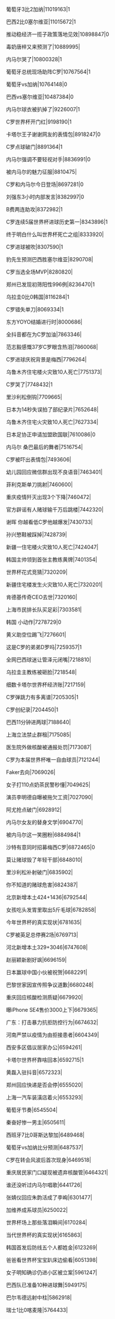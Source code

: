葡萄牙3比2加纳|11019163|1

巴西2比0塞尔维亚|11015672|1

推动稳经济一揽子政策落地见效|10898847|0

毒奶唐梓又来预测了|10889995|

内马尔哭了|10800328|1

葡萄牙总统现场助阵C罗|10767564|1

葡萄牙vs加纳|10764148|0

巴西vs塞尔维亚|10487384|0

内马尔球衣被扒掉了|9226007|1

C罗世界杯开门红|9198190|1

卡塔尔王子谢谢网友的表情包|8918247|0

C罗点球破门|8891364|1

内马尔强调不要轻视对手|8836991|0

被内马尔的魅力征服|8810475|

C罗和内马尔今日登场|8697281|0

刘强东3小时内部发言|8382997|0

B费两连助攻|8372982|1

C罗连续5届世界杯进球历史第一|8343896|1

终于明白什么叫世界杯死亡之组|8333920|

C罗进球被吹|8307590|1

豹先生预测巴西胜塞尔维亚|8290708|

C罗当选全场MVP|8280820|

郑州已发现初筛阳性996例|8236470|1

乌拉圭0比0韩国|8116284|1

C罗错失单刀|8069334|1

东方YOYO结婚进行时|8000686|

全抖音都在为C罗加油|7863346|

范志毅感慨37岁C罗眼含热泪|7860068|

C罗进球庆祝背景是梅西|7796264|

乌鲁木齐住宅楼火灾致10人死亡|7751373|

C罗哭了|7748432|1

里沙利松倒钩|7709665|

日本为14秒失误拍了部纪录片|7652648|

乌鲁木齐住宅火灾致10人死亡|7627334|

日本足协正申请加盟欧国联|7610086|0

内马尔 桑巴最后的舞者|7516754|

C罗被吓出表情包|7493606|

幼儿园回应微信群出现不良语音|7463401|

菲利克斯单刀挑射|7460600|

重庆疫情歼灭出现3个下降|7460472|

官方辟谣有人赌球输千万后跳楼|7442320|

谢晖 你越看低C罗他越爆发|7430733|

孙兴慜鞋被踩掉|7428739|

新疆一住宅楼火灾致10人死亡|7424047|

韩国主帅领到首张主教练黄牌|7401354|

世界杯花式竞猜|7320209|

新疆住宅楼发生火灾致10人死亡|7320201|

肯德基传奇CEO去世|7320160|

上海市民排长队买足彩|7303581|

韩国 小动作|7278729|0

黄义助空位踢飞|7276601|

这是C罗的弟弟D罗吗|7259357|1

全网巴西球迷让管泽元闭嘴|7218810|

乌拉圭主教练被砸脸|7218548|

细数卡塔尔世界杯经济账|7217159|

C罗弹跳力有多离谱|7205305|1

C罗创纪录|7204450|1

巴西11分钟进两球|7188640|

上海立法禁止群租|7175085|

医生院外做核酸被通报处罚|7173087|

C罗为本届世界杯唯一自由球员|7121244|

Faker去向|7069026|

女子打110点奶茶民警秒懂|7049625|

演员李明德自曝被拖欠工资|7027090|

阿尤抢点破门|6928912|

内马尔女友的替身文学|6904770|

被内马尔这一笑圈粉|6884984|1

沙特有意同时招募梅西C罗|6872465|0

莫让赌球毁了年轻干部|6848010|

里沙利松补射破门|6835902|

你不知道的赌球危害|6824387|

北京新增本土424+1436|6792544|

女孩吃头发胃里取出5斤毛球|6782858|

今年世界杯的真实现状|6781635|

C罗被英足总停赛2场|6769713|

河北新增本土329+3046|6747608|

赵丽颖新剧好飒|6696159|

日本赢球中国小伙被祝贺|6682291|

巴黎世家因宣传照争议道歉|6680248|

重庆回应核酸检测质疑|6679920|

曝iPhone SE4售价3000上下|6679365|

广东：打击暴力抗拒防控行为|6674632|

河南严禁以疫情为由拒接患者|6604349|

西安多区倡议居家办公|6594261|

卡塔尔世界杯靠啥回本|6592715|1

黄磊入驻抖音|6572323|

郑州回应快递是否会停|6555020|

上海一汽车装潢店着火|6553293|

葡萄牙节奏|6545504|

秦奋好惨一男主|6505611|

西班牙7比0哥斯达黎加|6489468|

葡萄牙vs加纳比分预测|6487537|

C罗在转会风波后首次现身|6469518|

重庆居民家门口疑现被遗弃核酸管|6464321|

谁还没听过内马尔唱歌|6441726|

张婧仪回应朱韵活成了李峋|6301477|

加维养成系球员|6250022|

世界杯场上那些落泪瞬间|6170284|

当代世界杯的真实现状|6165863|

韩国首发后防线五个人都姓金|6123269|

爸爸看世界杯宝宝趴床边偷看|6051398|

女子明知确诊仍进小区被立案|5961247|

巴西队已准备10种进球舞|5949175|

巴尔韦德远射中柱|5862918|

瑞士1比0喀麦隆|5764433|

